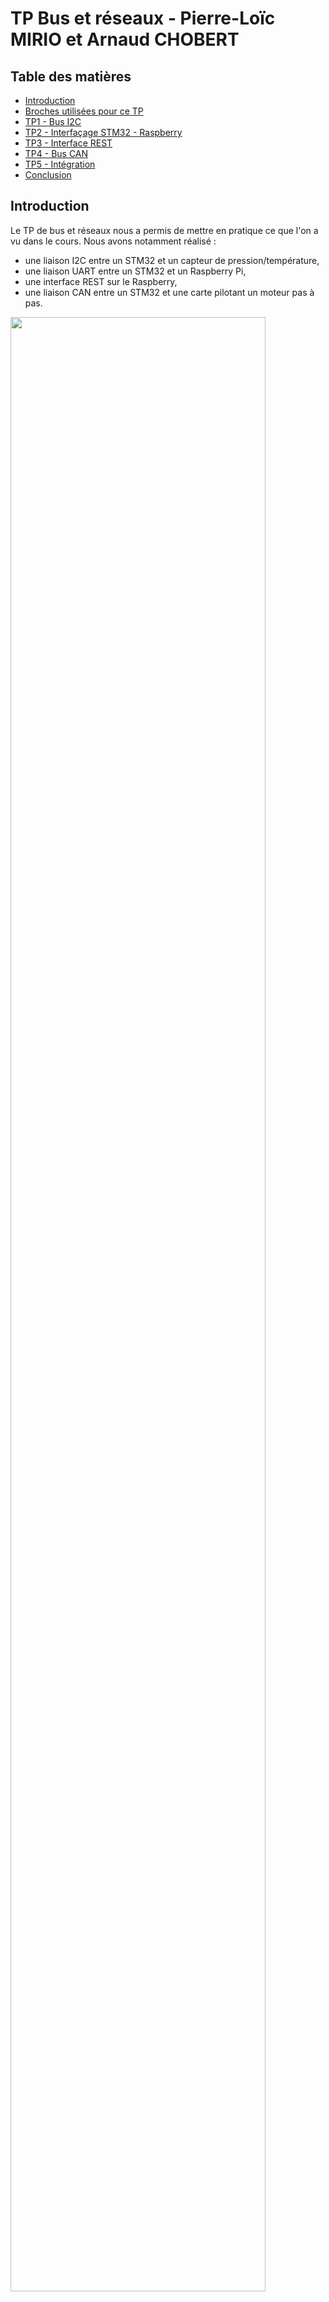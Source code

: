 # TP Bus et réseaux - Pierre-Loïc MIRIO et Arnaud CHOBERT

## Table des matières

- [Introduction](#introduction)
- [Broches utilisées pour ce TP](#broches-utilisées-pour-ce-tp)
- [TP1 - Bus I2C](#tp1---bus-i2c)
- [TP2 - Interfaçage STM32 - Raspberry](#tp2---interfaçage-stm32---raspberry)
- [TP3 - Interface REST](#tp3---interface-rest)
- [TP4 - Bus CAN](#tp4---bus-can)
- [TP5 - Intégration](#tp5---intégration)
- [Conclusion](#conclusion)

## Introduction

Le TP de bus et réseaux nous a permis de mettre en pratique ce que l'on a vu dans le cours. Nous avons notamment réalisé :
- une liaison I2C entre un STM32 et un capteur de pression/température,
- une liaison UART entre un STM32 et un Raspberry Pi,
- une interface REST sur le Raspberry,
- une liaison CAN entre un STM32 et une carte pilotant un moteur pas à pas.

<img src="https://zupimages.net/up/21/46/owm7.png" width="90%" height="90%">

## Broches utilisées pour ce TP

### Broches utilisées par la NUCLEO-L476RG:<br/>

<img src="https://zupimages.net/up/21/46/7cju.png" width="75%" height="75%">

Il ne faut pas oublier d'ajouter un fil de masse entre la carte NUCLEO et la Raspberry Pi.

### Broches utilisées par le Raspberry Pi:<br/>

<img src="https://zupimages.net/up/21/46/aj6k.png" width="75%" height="75%">

Les broches utilisées sont les GPIOs 14 et 15. Elles correspondent à l'UART0.

## TP1 - Bus I2C

Cette première partie est consacrée à l'interfaçage d'un STM32 avec un capteur de pression/température et un accéléromètre. Ces deux composants partagent le même bus I2C et le STM32 joue le rôle de Master du bus. Pour cette partie le code a été développé en langage C en utilisant la bibliothèque HAL.<br/>
Lors du TP, nous avons uniquement développé une bibliothèque pour le capteur de pression/température BMP280.

Notre projet STM32CubeIDE utilise pour le TP1 la configuration suivante :
- Fréquence d'horloge de 80MHz qui est la fréquence maximale de notre microcontrôleur,
- Génération des fichiers d'initialisation des périphériques active,
- Périphérique I2C3 activé avec la configuration par défaut à 100kHz (les capteurs permettent aussi le 400kHz) __(SCL sur PC0 et SDA sur PC1)__,
- Périphérique UART2 activé à 115200 Bits/s avec interruption (pour avoir un retour d'informations).

### Bibliothèque pour le BMP280 :

Cette bibliothèque est composée de deux fichiers : BMP280.c et BMP280.h
Le premier est le code source contenant toutes les fonctions nécessaires à la communication I2C et au traitement des données. Le second est le fichier d'en-tête contenant l'adresse I2C du capteur, les adresses des registres et les prototypes des fonctions.

__1. Identification du BMP280__

  ```c
 /*	@brief	Récupération de l'identifiant du capteur
 *	@retval Identifiant du capteur
 */
uint8_t BMP280_GetID() {
	uint8_t reg = (uint8_t)REG_ID;	// Registre du BMP280 contenant l'ID du capteur
	uint8_t id;

	if(HAL_OK == HAL_I2C_Master_Transmit(&hi2c3, BMP280_ADDR, &reg, I2C_MEMADD_SIZE_8BIT, HAL_MAX_DELAY)){
		if(HAL_OK == HAL_I2C_Master_Receive(&hi2c3, BMP280_ADDR, &id, I2C_MEMADD_SIZE_8BIT, HAL_MAX_DELAY));
	}

	return id;
}
  ```

Les adresses des registres ont été écrites avec des macros (*#define*) dans le fichier d'en-tête. Pour les passer aux fonctions HAL, nous avons d'abord initialisé des variables avec leur valeur (avec la variable *reg* dans l'exemple ci-dessus).

__2. Configuration du BMP280__

 ```c
 /*	@brief	Configuration du capteur
 *	@retval Nouvelle configuration dU le capteur pour vérification
 */
uint8_t BMP280_SetConfig() {
	uint8_t reg = (uint8_t)REG_CTRL_MEAS;
	uint8_t ctrl_meas_config = 0b01010111;
	uint8_t frame[2] = {reg, ctrl_meas_config};
	uint8_t ctrl_meas_read = 0;

	if(HAL_OK == HAL_I2C_Master_Transmit(&hi2c3, BMP280_ADDR, frame, I2C_MEMADD_SIZE_16BIT, HAL_MAX_DELAY)){
		if(HAL_OK == HAL_I2C_Master_Transmit(&hi2c3, BMP280_ADDR, &reg, I2C_MEMADD_SIZE_8BIT, HAL_MAX_DELAY))
			if(HAL_OK == HAL_I2C_Master_Receive(&hi2c3, BMP280_ADDR, &ctrl_meas_read, I2C_MEMADD_SIZE_8BIT, HAL_MAX_DELAY));
	}

	return ctrl_meas_read;
}
  ```

Pour configurer le capteur, il faut transmettre deux octets. Le premier octet contient l'adresse du registre à modifier et le second ce que l'on souhaite écrire à cette adresse. Pour cela, nous avons créé un tableau avec le type *uint8_t* contenant ces deux informations et nous l'avons passé en paramètre de la fonction HAL.<br/>

Nous avons aussi ajouté une requête de la configuration du capteur après la reconfiguration pour que l'utilisateur de la bibliothèque puisse vérifier si la fonction a bien fonctionné. La configuration reçue est en retour de cette fonction.

__3. Récupération de l'étalonnage__

 ```c
 /*	@brief	Récupération de l'étalonnage du capteur
 *	@retval 0
 */
uint8_t BMP280_GetCalibration(uint8_t* calib){
	uint8_t reg = (uint8_t)REG_CALIBT1;
	for(int i=0; i<26; i++)
		//printf("calib_array[%d]\t= %d\r\n",i,calib_array[i]);

		if(HAL_OK == HAL_I2C_Master_Transmit(&hi2c3, BMP280_ADDR, &reg, I2C_MEMADD_SIZE_8BIT, HAL_MAX_DELAY)){
			if(HAL_OK == HAL_I2C_Master_Receive(&hi2c3, BMP280_ADDR, calib, 26, HAL_MAX_DELAY)){
				//for(int i=0; i<26; i++) printf("calib_array[%d]\t= %d\r\n",i,calib_array[i]);
			}
		}

	return 0;
}
  ```
  
Cette fonction permet de récupérer les données d'étalonnage du capteur qui sont spécifiques à chaque capteur et réalisées par le fabricant. Ces données sont utiles pour le calcul de la température et de la pression.<br/>
Cette fonction permet de récupérer les 26 octets de l'étalonnage. Elle n'est utile que pour l'exercice, nous verrons en dessous que nous feront plutôt des requêtes sur les quelques octets qui nous intéressent.
  
__4. Récupération des données et calcul de la température__

 ```c
/*	@brief	Récupération de la température compensée
 *	@retval Température compensée
 */
float BMP280_GetTemperature(){
	// Récupération de la temperature brute dans les registres du BMP280
	uint8_t reg = (uint8_t)REG_TEMP_MSB;
	uint8_t tempArray[3] = {0};
	if(HAL_OK == HAL_I2C_Master_Transmit(&hi2c3, BMP280_ADDR, &reg, 1, HAL_MAX_DELAY)){
		if(HAL_OK == HAL_I2C_Master_Receive(&hi2c3, BMP280_ADDR, tempArray, 3, HAL_MAX_DELAY));
	}

	// Mise en ordre des registres
	uint32_t rawTemp = tempArray[0] << 12 | tempArray[1] << 4 | tempArray[2] >> 4;

	// Récupération de la calibration dans les registres du BMP280
	reg = (uint8_t)REG_CALIBT1;
	uint8_t calibArray[6] = {0};
	if(HAL_OK == HAL_I2C_Master_Transmit(&hi2c3, BMP280_ADDR, &reg, 1, HAL_MAX_DELAY)){
		if(HAL_OK == HAL_I2C_Master_Receive(&hi2c3, BMP280_ADDR, calibArray, 6, HAL_MAX_DELAY));
	}

	return (float)BMP280_CompensateT(calibArray, rawTemp)/100;
}
  ```

Cette fonction est découpée en quatre parties. La première est la récupération des données brutes du capteur sur trois octets. La seconde partie consiste à remettre en ordre les données en accord avec les indications de la datasheet du composant. La troisième partie est la récupération des 6 octets d'étalonnage nécessaires au calcul de la température compensée. L'ultime partie, au niveau du retour de la fonction, est l'appel de la formule permettant d'obtenir la température à partir des données brutes et de l'étalonnage du capteur. Vous pouvez retrouver ci-dessous la formule :

 ```c
 /*	@brief	Calcul de la température compensée
 * 	@param	Calibration de la mesure de température
 * 	@param	Température brute récupérée
 *	@retval Température compensée
 */
uint32_t BMP280_CompensateT(uint8_t *calib, uint32_t rawTemp) {
	uint32_t dig_T1 = calib[0] | calib[1]<<8;
	uint32_t dig_T2 = calib[2] | calib[3]<<8;
	uint32_t dig_T3	= calib[4] | calib[5]<<8;

	uint32_t var1 = ((((rawTemp >> 3) - (dig_T1 << 1)))
			* dig_T2) >> 11;
	uint32_t var2 = (((((rawTemp >> 4) - dig_T1)
			* ((rawTemp >> 4) - dig_T1)) >> 12)
			* dig_T3) >> 14;

	uint32_t t_fine = var1 + var2;
	return (t_fine * 5 + 128) >> 8;
}
  ```

La fonction permettant d'obtenir la pression fonctionne de la même manière, il n'est donc pas nécessaire de la décrire ici. Vous pouvez la retrouver dans les fichiers de cette bibliothèque.

## TP2 - Interfaçage STM32 - Raspberry

Cette seconde partie du TP consiste à mettre en place une liaison série entre le SMT32 et le Raspberry Pi. Nous avons développé un shell sur le STM32 fonctionnant avec cette liaison série. Ci-dessous nous présenterons les codes développés pour ces deux émetteurs/récepteurs.

### Shell sur STM32

Nous avons ajouté à la configuration de notre projet STM32CubeIDE le périphérique UART3 à 115200 Bit/s avec interruption __(RX sur PC11 et TX sur PC10)__.</br>
Cette bibliothèque est composée de deux fichiers : SHELL.c et SHELL.h

__1. Initialisation de la structure de configuration__

La structure de configuration de notre shell prend la forme suivante :

 ```c
 // Structure
typedef struct Shell_Struct{
	UART_HandleTypeDef* huart;
} Shell_Struct;
  ```

Cette structure est très simple puisqu'elle prend uniquement la référence du périphérique UART l'utilisant. Une première structure de configuration a été créé dans le fichier source SHELL.c et mise en *extern* dans le fichier d'en-tête.

 ```c
/*	@brief	Initialisation de notre shell
 * 	@param	Shell_Struct Structure contenant les paramètres de notre shell à initialiser
 * 	@param	UART_Handle UART utilisé par le shell
 *	@retval 0
 */
uint8_t Shell_Init(Shell_Struct* Shell, UART_HandleTypeDef* huart){
	Shell->huart = huart;

	// Démarrage de l'interruption sur l'UART
	HAL_UART_Receive_IT(Shell->huart, (uint8_t*)&charReceived, 1);

	// Transmission du prompt de notre shell
	HAL_UART_Transmit(Shell->huart, (uint8_t*)shellPrompt, sizeof(shellPrompt), HAL_MAX_DELAY);

	return 0;
}
  ```

Cette fonction Shell_Init(), appelée dans le *main* , permet d'initialiser la structure avec la référence à l'UART, d'initialiser l'interruption de cet UART et d'afficher le prompt de notre shell.

 ```
 <CHOBERT-MIRIO>
  ```

__2. Réception d'un caractère et traitement de la chaîne__

Lorsqu'un caractère arrive sur le port série une interruption se déclenche et dirige l'exécution du programme vers l'adresse pointée par le vecteur d'interruption. On utilise une fonction *Callback* pour ajouter le traitement de cette interruption à notre fichier main.c.

 ```c
 void HAL_UART_RxCpltCallback(UART_HandleTypeDef* huart){

	if(huart->Instance == USART3){
		Shell_CharReceived(&Shell, charReceived);
		HAL_UART_Receive_IT(&huart3, (uint8_t*)&charReceived, 1);

		// Visualisation de la trame provenant de la Raspberry
		HAL_UART_Transmit(&huart2, (uint8_t*)&charReceived, 1, HAL_MAX_DELAY);
	}
}
  ```

Le caractère reçu est ajouté à la chaîne de caractère en cours et l'interruption est relancée. On transmet aussi ce qui a été reçu sur la liaison série du PC (*UART2*) pour vérifier la transmission.

 ```c
/*	@brief	Traitement du dernier caractère reçu
 * 	@param	Shell_Struct Structure contenant les paramètres de notre shell
 * 	@param	charReceived Caractère à traiter
 *	@retval 0
 */
uint8_t Shell_CharReceived(Shell_Struct* Shell, char charReceived){
	// Vérification fin de chaîne
	if(charReceived !='\r' && indexSh<32){
		// Transmission du caractère reçu
		HAL_UART_Transmit(Shell->huart, (uint8_t*)&charReceived, 1, HAL_MAX_DELAY);
		// Ajout du caractère dans la chaîne
		charArray[indexSh] = charReceived;
		indexSh++;
	}
	else{
		// Recherche et exécution de la commabde reçue
		Shell_FetchExecute(Shell, charArray);
		// Réinitialisation de la chaîne de caractères
		memset(charArray, 0, sizeof (charArray));
		indexSh=0;
		// Transmission du prompt de notre shell
		HAL_UART_Transmit(Shell->huart, (uint8_t*)shellPrompt, sizeof(shellPrompt), HAL_MAX_DELAY);
	}

	return 0;
}
 ```
  
Chaque caractère reçu est ajouté à la chaîne de caractères et retransmis pour l'afficher sur la console de l'utilisateur. Lorsque le caractère est un retour chariot ou que la chaîne de caractères est pleine, la commande est recherchée parmi celles configurées et la fonction correspondante est exécutée.

 ```c
/*	@brief	Recherche et exécution de la commande
 * 	@param	Shell_Struct Structure de configuration du shell
 * 	@param	cmd Chaîne de caractères contenant la commande de l'utilisateur
 *	@retval 0
 */
uint8_t Shell_FetchExecute(Shell_Struct* Shell, char* cmd){

	// Recherche de la commande parmi celles configurées
	uint8_t cmdSelected = -1;
	for (uint8_t j = 0; ShellCmd[j]; j++){
		if(!strcmp(cmd, ShellCmd[j])) cmdSelected = j;
	}

	char buffer[32] = ""; // Buffer utilisé par toutes les commandes ci-dessous
	switch(cmdSelected){
	case 0:
		// GET_T
		sprintf(buffer, "\r\nT=+%.2f_C\r\n",(float)BMP280_GetTemperature());
		HAL_UART_Transmit(Shell->huart,(uint8_t*)buffer, sizeof(buffer), HAL_MAX_DELAY);
		break;
		
	...

	default:
		HAL_UART_Transmit(Shell->huart,(uint8_t*)cmdNotRecognized, sizeof(cmdNotRecognized), HAL_MAX_DELAY);
		break;
	}

	return 0;
}
 ```

La fonction ci-dessus compare la chaîne reçue avec celles ajoutées dans un tableau de chaînes de caractères. Elle obtient un indice de ce tableau si une commande a été reconnu. Grâce à un *switch()* on peut sélectionner la fonction à exécuter ou transmettre un message d'erreur dans le cas ou la commande n'est pas reconnue.</br></br>
La bibliothèque pourrait être améliorée en ajoutant les variables du shell (la chaîne de caractères par exemple) dans la structure de configuration. Cela permettrait de rendre la bibliothèque totalement indépendante et d'être utilisable par plusieurs liaisons séries en simultané.
 
### UART avec Python sur Raspberry Pi

Pour communiquer en UART depuis la Raspberry Pi, nous avons utilisé la bibliothèque Python serial. Le baud rate de cette liason série doit être le même de celui de la STM32, nous avons choisi de communiquer en 115 200 baud. <br/>

Ensuite nous implémentons le protocole ci-dessous pour communiquer avec le STM32 :

<img src="https://zupimages.net/up/21/46/k3am.png" width="50%" height="50%">


 ```c
import serial

ser = serial.Serial('/dev/ttyAMA0',115200)

input = input()

if input == 'GET_T':
        ser.write(b"GET_T\r")
if input == 'GET_P':
        ser.write(b'GET_P')
if input == 'SET_K':
        val = input()
        ser.write(b'SET_K='+val)
if input == 'GET_K':
        ser.write(b'GET_K')
if input == 'GET_A':
        ser.write(b'GET_A')

r = ser.read(50)
  ```
Nous avons testé les différentes commandes :

<img src="https://zupimages.net/up/21/46/wjh9.png" width="25%" height="25%">

## TP3 - Interface REST

Sur la Raspberry Pi 0, nous avons créé notre serveur web en important la bibliothèque Python flask.

Notre serveur doit être RESTful :
- réponse sous forme JSON
- faire la différence des méthodes HTTP

Il doit aussi savoir traiter les URL fausses en renvoyant une erreur 404.

### Méthode POST

 ```c
@app.route('/api/request/', methods=['GET', 'POST'])
@app.route('/api/request/<path>', methods=['GET','POST'])
def api_request(path=None):
    resp = {
            "method":   request.method,
            "url" :  request.url,
            "path" : path,
            "args": request.args,
            "headers": dict(request.headers),
    }
    if request.method == 'POST':
        resp["POST"] = {
                "data" : request.get_json(),
                }
    return jsonify(resp)
  ```

On cherche à obtenir une réponse qui remplit les champs args et data.</br>

Pour cela on utilise la commande suivante :


 ```c
curl -X POST -H 'Content-Type: application/json' http://192.168.88.214:5000/api/request/?name="Bob" -d '{"name": "Alice", "age":3}'
  ```

Nous avons obtenu :
 ```c
"args": "Bob"
"data": {"name": "Alice", "age":3}
  ```

### API CRUD

Nous avons implémenté l'API CRUD suivante :

<img src="https://zupimages.net/up/21/46/jlf1.png" width="50%" height="50%">

Nous avons testé l'API en envoyant des requêtes via la commande curl :

 ```c
curl -X PUT -H 'Content-Type: application/json' http://192.168.88.214:5000/api/welcome/2 -d '"word"'
  ```

Cette commande ajoute le mot word à la troisième position :

 ```c
wewordlcome
  ```

</br>

 ```c
 curl -X PATCH -H 'Content-Type: application/json' http://192.168.88.214:5000/api/welcome/2 -d '"w"'
  ```

Cette commade remplace la troisième lettre par un w :

 ```c
wewcome
  ```

## TP4 - Bus CAN

Le STM32L476 utilisé pour ces TP, intègre un contrôleur CAN. Pour transmettre sur un bus CAN il faut aussi utiliser un Tranceiver CAN qui est ici un TJA1050 monté sur un shield au format Arduino. L'objectif est ici de piloter un module moteur pas à pas par le bus CAN.<br/>

Nous avons ajouté à la configuration de notre projet STM32CubeIDE le périphérique CAN1 avec une vitesse de 500kbit/s comme conseillé dans le sujet  __(RX sur PB8 et TX sur PB9)__.<br/>

Nous avons créé une nouvelle bibliothèque pour le contrôle du moteur pas à pas. Cette dernière est composée de deux fichiers : STEPPER.c et STEPPER.h

__1. Initialisation de la structure de configuration__

Comme pour le shell présenté plus haut, nous avons défini notre propre structure de configuration qui prend la forme suivante :

 ```c
 // Structure
typedef struct Stepper_Struct{
	CAN_HandleTypeDef* hcan;
	float K; // Coefficient K
	float A; // Angle
} Stepper_Struct;
  ```

Cette structure contient la référence du contrôleur CAN du SMT32, le coefficient K de la commande du moteur et l'angle A étant l'angle courant.

 ```c
/*	@brief	Initialisation de la structure
 *  @param	Stepper_Struct Structure de configuration du stepper à initialiser
 *	@retval	0
 */
uint8_t Stepper_Init(Stepper_Struct* Stepper, CAN_HandleTypeDef* hcan) {
	Stepper->hcan = hcan;
	Stepper->K = 100;
	Stepper->A = 0;

	// Activation du contrôleur CAN
	if(HAL_OK != HAL_CAN_Start(Stepper->hcan)){
		while(1);
	}
	return 0;
}
  ```
  
La fonction Stepper_Init() initialise la structure et active le contrôleur CAN.
  
__2. Transmettre un ordre de rotation en angle__

Afin de transmettre un ordre de rotation, nous avons créé la fonction Stepper_SetAngle() que voici :

 ```c
/*	@brief	Envoyer un ordre de rotation en angle au moteur pas à pas
 *  @param	Structure Stepper_Struct
 *  @param	angle Angle à réaliser
 *  @param	sign Sens de rotation
 *	@retval 0
 */
uint8_t Stepper_SetAngle(Stepper_Struct* Stepper, uint8_t angle, uint8_t sign) {
	// Initialisation de la structure du header
	CAN_TxHeaderTypeDef CanHeader;
	CanHeader.StdId = 0x61;						// Angle (0x61)
	CanHeader.ExtId = 0;						// Pas utilisé ici
	CanHeader.IDE = CAN_ID_STD;					// Trame standard
	CanHeader.RTR = CAN_RTR_DATA;				// Trame contenant des données
	CanHeader.DLC = 2;							// Trame contenant 2 octets
	CanHeader.TransmitGlobalTime = DISABLE;		// Pas de mesure du temps de réponse

	// Données à transmettre
	uint8_t trameCAN[2] = {angle,sign};

	// Envoi de le trame
	if(HAL_OK != HAL_CAN_AddTxMessage(&hcan1, &CanHeader, trameCAN, TxMailbox)){
		return 1;
	}

	return 0;
}
  ```
  
Cette fonction prend en paramètres la structure de configuration, l'angle de rotation et le sens de rotation. La fonction commence par créer l'en-tête de la trame avec les éléments suivants :
- StdId : Message ID dans le mode standard. Ici 0x61 pour la commande en angle (cf. documentation du module moteur pas à pas).
- ExtId : Message ID dans le mode étendu. Ici à 0 puisque nous utilisons le mode standard.
- IDE : Mode utilisé. Ici à CAN_ID_STD pour indiquer que nous utilisons le mode standard.
- RTR : Type utilisé. Ici à CAN_RTR_DATA puisque nous souhaitons transmettre des données en plus du message ID.
- DLC : Taille des données à transmettre. Ici à 2 pour transmettre deux octets.
- TransmitGlobal : Mesure de temps de réponse du bus CAN. Ici à DISABLE puisque nous ne l'utilisons pas.

La fonction construit un tableau avec les données à transmettre comprenant l'angle et le sens de rotation en suivant les indications de la documentation du module. La trame peut ensuite être envoyée avec une des fonctions HAL.
  
## TP5 - Intégration

### Commande du moteur pas à pas en fonction du capteur de température avec le STM32

Dans la boucle infinie du programme nous avons écrit un petit bout de programme permettant de piloter le moteur en fonction des variations de la température mesurée. 

```c
uint8_t angle = 0, sign = 0;
float previousTemp = 0;

while (1)
{
	// Pilotage du moteur en fonction de la température
	float temp = BMP280_GetTemperature();
	angle = (temp - previousTemp) * Stepper.K; 	// Multiplication par le coefficient K
	previousTemp = temp;

	if(angle >= 0) 	sign = 0;
	else{
		sign = 1;
		angle*=-1;
	}
	Stepper_SetAngle(&Stepper, angle, sign);
	
	HAL_Delay(1000);
}
```

La commande en angle est calculée à partir de la multiplication du coefficient K avec la différence entre la nouvelle température mesurée et la température de la précédente exécution. Le sens de rotation est ensuite défini en fonction du résultat précédent et l'ordre est envoyé avec la fonction Stepper_SetAngle() vu au-dessus.

###API REST

Nous avons implémenté l'API suivante :

<img src="https://zupimages.net/up/21/46/pae5.png" width="50%" height="50%">

Nous l'avons testé avec le tableau de valeurs suivant :

```c
temp = [0,0,32,0]
```

Avec la commande curl, nous avons testé les différentes methodes HTTP :

-GET

<img src="https://zupimages.net/up/21/46/q4m5.png" width="50%" height="50%">

<img src="https://zupimages.net/up/21/46/qcl6.png" width="50%" height="50%">

-DELETE

<img src="https://zupimages.net/up/21/46/rb51.png.png" width="50%" height="50%">

<img src="https://zupimages.net/up/21/46/vimq.png" width="50%" height="50%">

-POST

<img src="https://zupimages.net/up/21/46/gsqo.png" width="50%" height="50%">

<img src="https://zupimages.net/up/21/46/frkm.png" width="50%" height="50%">

## Conclusion

L'objectif principal du TP a été rempli puisque nous avons mis en pratique les enseignements vus en cours.<br/>

Lors de ce TP nous avons réussi à:
- récupérer les données de température et pression du capteur BMP280,
- récupérer les données sur le Raspberry Pi par l'intermédiaire de notre shell,
- piloter le module moteur pas à pas avec le bus CAN.

>>> Pierre-Loïc
